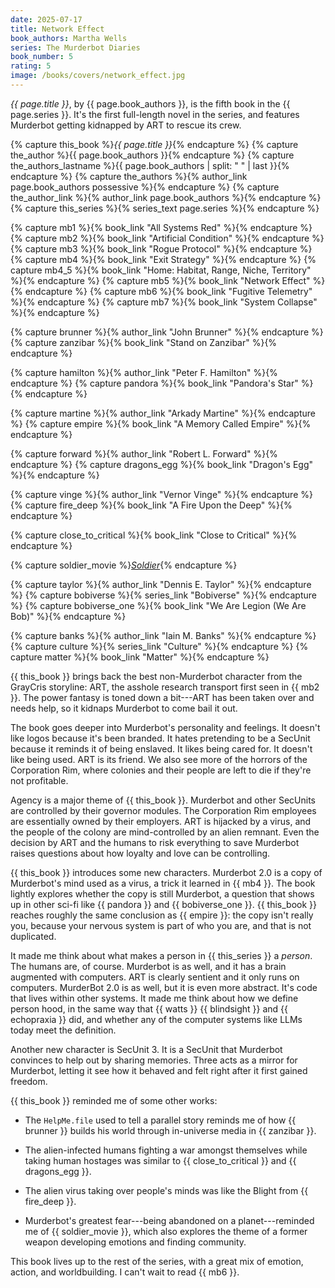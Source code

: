 ```yaml
---
date: 2025-07-17
title: Network Effect
book_authors: Martha Wells
series: The Murderbot Diaries
book_number: 5
rating: 5
image: /books/covers/network_effect.jpg
---
```


<cite class="book-title">{{ page.title }}</cite>, by <span
class="author-name">{{ page.book_authors }}</span>, is the fifth book in the
<span class="book-series">{{ page.series }}</span>. It's the first full-length
novel in the series, and features Murderbot getting kidnapped by ART to rescue
its crew.

{% capture this_book %}<cite class="book-title">{{ page.title }}</cite>{% endcapture %}
{% capture the_author %}<span class="author-name">{{ page.book_authors }}</span>{% endcapture %}
{% capture the_authors_lastname %}<span class="author-name">{{ page.book_authors | split: " " | last }}</span>{% endcapture %}
{% capture the_authors %}{% author_link page.book_authors possessive %}{% endcapture %}
{% capture the_author_link %}{% author_link page.book_authors %}{% endcapture %}
{% capture this_series %}{% series_text page.series %}{% endcapture %}

{% capture mb1 %}{% book_link "All Systems Red" %}{% endcapture %}
{% capture mb2 %}{% book_link "Artificial Condition" %}{% endcapture %}
{% capture mb3 %}{% book_link "Rogue Protocol" %}{% endcapture %}
{% capture mb4 %}{% book_link "Exit Strategy" %}{% endcapture %}
{% capture mb4_5 %}{% book_link "Home: Habitat, Range, Niche, Territory" %}{% endcapture %}
{% capture mb5 %}{% book_link "Network Effect" %}{% endcapture %}
{% capture mb6 %}{% book_link "Fugitive Telemetry" %}{% endcapture %}
{% capture mb7 %}{% book_link "System Collapse" %}{% endcapture %}

{% capture brunner %}{% author_link "John Brunner" %}{% endcapture %}
{% capture zanzibar %}{% book_link "Stand on Zanzibar" %}{% endcapture %}

{% capture hamilton %}{% author_link "Peter F. Hamilton" %}{% endcapture %}
{% capture pandora %}{% book_link "Pandora's Star" %}{% endcapture %}

{% capture martine %}{% author_link "Arkady Martine" %}{% endcapture %}
{% capture empire %}{% book_link "A Memory Called Empire" %}{% endcapture %}

{% capture forward %}{% author_link "Robert L. Forward" %}{% endcapture %}
{% capture dragons_egg %}{% book_link "Dragon's Egg" %}{% endcapture %}

{% capture vinge %}{% author_link "Vernor Vinge" %}{% endcapture %}
{% capture fire_deep %}{% book_link "A Fire Upon the Deep" %}{% endcapture %}

{% capture close_to_critical %}{% book_link "Close to Critical" %}{% endcapture %}

{% capture soldier_movie %}[<cite class="movie-title">Soldier</cite>][soldier]{% endcapture %}

[soldier]: https://en.wikipedia.org/wiki/Soldier_(1998_American_film)

{% capture taylor %}{% author_link "Dennis E. Taylor" %}{% endcapture %}
{% capture bobiverse %}{% series_link "Bobiverse" %}{% endcapture %}
{% capture bobiverse_one %}{% book_link "We Are Legion (We Are Bob)" %}{% endcapture %}

{% capture banks %}{% author_link "Iain M. Banks" %}{% endcapture %}
{% capture culture %}{% series_link "Culture" %}{% endcapture %}
{% capture matter %}{% book_link "Matter" %}{% endcapture %}

{{ this_book }} brings back the best non-Murderbot character from the GrayCris
storyline: ART, the asshole research transport first seen in {{ mb2 }}. The
power fantasy is toned down a bit---ART has been taken over and needs help, so
it kidnaps Murderbot to come bail it out.

The book goes deeper into Murderbot's personality and feelings. It doesn't
like logos because it's been branded. It hates pretending to be a SecUnit
because it reminds it of being enslaved. It likes being cared for. It doesn't
like being used. ART is its friend. We also see more of the horrors of the
Corporation Rim, where colonies and their people are left to die if they're
not profitable.

Agency is a major theme of {{ this_book }}. Murderbot and other SecUnits are
controlled by their governor modules. The Corporation Rim employees are
essentially owned by their employers. ART is hijacked by a virus, and the
people of the colony are mind-controlled by an alien remnant. Even the
decision by ART and the humans to risk everything to save Murderbot raises
questions about how loyalty and love can be controlling.

{{ this_book }} introduces some new characters. Murderbot 2.0 is a copy of
Murderbot's mind used as a virus, a trick it learned in {{ mb4 }}. The book
lightly explores whether the copy is still Murderbot, a question that shows up
in other sci-fi like {{ pandora }} and {{ bobiverse_one }}. {{ this_book }}
reaches roughly the same conclusion as {{ empire }}: the copy isn't really
you, because your nervous system is part of who you are, and that is not
duplicated.

It made me think about what makes a person in {{ this_series }} a _person_.
The humans are, of course. Murderbot is as well, and it has a brain augmented
with computers. ART is clearly sentient and it only runs on computers.
MurderBot 2.0 is as well, but it is even more abstract. It's code that lives
within other systems. It made me think about how we define person hood, in the
same way that {{ watts }} {{ blindsight }} and {{ echopraxia }} did, and
whether any of the computer systems like LLMs today meet the definition.

Another new character is SecUnit 3. It is a SecUnit that Murderbot convinces
to help out by sharing memories. Three acts as a mirror for Murderbot, letting
it see how it behaved and felt right after it first gained freedom.

{{ this_book }} reminded me of some other works:

- The `HelpMe.file` used to tell a parallel story reminds me of how {{
  brunner }} builds his world through in-universe media in {{ zanzibar }}.

- The alien-infected humans fighting a war amongst themselves while taking
  human hostages was similar to {{ close_to_critical }} and {{ dragons_egg }}.

- The alien virus taking over people's minds was like the Blight from {{
  fire_deep }}.

- Murderbot's greatest fear---being abandoned on a planet---reminded me of {{
  soldier_movie }}, which also explores the theme of a former weapon
  developing emotions and finding community.

This book lives up to the rest of the series, with a great mix of emotion,
action, and worldbuilding. I can't wait to read {{ mb6 }}.
